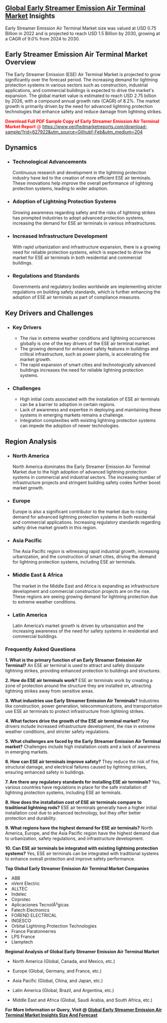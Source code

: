<h2><a href="https://www.verifiedmarketreports.com/download-sample/?rid=627922&amp;utm_source=Githubf&amp;utm_medium=204" target="_blank">Global Early Streamer Emission Air Terminal Market</a> Insights</h2><p>Early Streamer Emission Air Terminal Market size was valued at USD 0.75 Billion in 2022 and is projected to reach USD 1.5 Billion by 2030, growing at a CAGR of 9.0% from 2024 to 2030.</p><p> <h2>Early Streamer Emission Air Terminal Market Overview</h2> <p>The Early Streamer Emission (ESE) Air Terminal Market is projected to grow significantly over the forecast period. The increasing demand for lightning protection systems in various sectors such as construction, industrial applications, and commercial buildings is expected to drive the market's expansion. The global market value is estimated to reach USD 2.75 billion by 2026, with a compound annual growth rate (CAGR) of 8.2%. The market growth is primarily driven by the need for advanced lightning protection technologies that enhance safety and reduce damage from lightning strikes.</p> <p><p><span class=""><span style="color: #ff0000;"><strong>Download Full PDF Sample Copy of Early Streamer Emission Air Terminal Market Report</strong> @ </span><a href="https://www.verifiedmarketreports.com/download-sample/?rid=627922&amp;utm_source=Githubf-Feb&amp;utm_medium=204" target="_blank">https://www.verifiedmarketreports.com/download-sample/?rid=627922&amp;utm_source=Githubf-Feb&amp;utm_medium=204</a></span></p></p> <h2>Dynamics</h2> <ul> <li><h3>Technological Advancements</h3> Continuous research and development in the lightning protection industry have led to the creation of more efficient ESE air terminals. These innovations help improve the overall performance of lightning protection systems, leading to wider adoption.</li> <li><h3>Adoption of Lightning Protection Systems</h3> Growing awareness regarding safety and the risks of lightning strikes has prompted industries to adopt advanced protection systems, increasing the demand for ESE air terminals in various infrastructures.</li> <li><h3>Increased Infrastructure Development</h3> With rapid urbanization and infrastructure expansion, there is a growing need for reliable protection systems, which is expected to drive the market for ESE air terminals in both residential and commercial buildings.</li> <li><h3>Regulations and Standards</h3> Governments and regulatory bodies worldwide are implementing stricter regulations on building safety standards, which is further enhancing the adoption of ESE air terminals as part of compliance measures.</li> </ul> <h2>Key Drivers and Challenges</h2> <ul> <li><h3>Key Drivers</h3> <ul> <li>The rise in extreme weather conditions and lightning occurrences globally is one of the key drivers of the ESE air terminal market.</li> <li>The growing demand for enhanced safety features in buildings and critical infrastructure, such as power plants, is accelerating the market growth.</li> <li>The rapid expansion of smart cities and technologically advanced buildings increases the need for reliable lightning protection systems.</li> </ul> </li> <li><h3>Challenges</h3> <ul> <li>High initial costs associated with the installation of ESE air terminals can be a barrier to adoption in certain regions.</li> <li>Lack of awareness and expertise in deploying and maintaining these systems in emerging markets remains a challenge.</li> <li>Integration complexities with existing lightning protection systems can impede the adoption of newer technologies.</li> </ul> </li> </ul> <h2>Region Analysis</h2> <ul> <li><h3>North America</h3> North America dominates the Early Streamer Emission Air Terminal Market due to the high adoption of advanced lightning protection systems in commercial and industrial sectors. The increasing number of infrastructure projects and stringent building safety codes further boost market growth.</li> <li><h3>Europe</h3> Europe is also a significant contributor to the market due to rising demand for advanced lightning protection systems in both residential and commercial applications. Increasing regulatory standards regarding safety drive market growth in this region.</li> <li><h3>Asia Pacific</h3> The Asia Pacific region is witnessing rapid industrial growth, increasing urbanization, and the construction of smart cities, driving the demand for lightning protection systems, including ESE air terminals.</li> <li><h3>Middle East & Africa</h3> The market in the Middle East and Africa is expanding as infrastructure development and commercial construction projects are on the rise. These regions are seeing growing demand for lightning protection due to extreme weather conditions.</li> <li><h3>Latin America</h3> Latin America’s market growth is driven by urbanization and the increasing awareness of the need for safety systems in residential and commercial buildings.</li> </ul> <h3>Frequently Asked Questions</h3> <p><strong>1. What is the primary function of an Early Streamer Emission Air Terminal?</strong> An ESE air terminal is used to attract and safely dissipate lightning strikes, providing enhanced protection to buildings and structures.</p> <p><strong>2. How do ESE air terminals work?</strong> ESE air terminals work by creating a zone of protection around the structure they are installed on, attracting lightning strikes away from sensitive areas.</p> <p><strong>3. What industries use Early Streamer Emission Air Terminals?</strong> Industries like construction, power generation, telecommunications, and transportation use ESE air terminals to protect infrastructure from lightning strikes.</p> <p><strong>4. What factors drive the growth of the ESE air terminal market?</strong> Key drivers include increased infrastructure development, the rise in extreme weather conditions, and stricter safety regulations.</p> <p><strong>5. What challenges are faced by the Early Streamer Emission Air Terminal market?</strong> Challenges include high installation costs and a lack of awareness in emerging markets.</p> <p><strong>6. How can ESE air terminals improve safety?</strong> They reduce the risk of fire, structural damage, and electrical failures caused by lightning strikes, ensuring enhanced safety in buildings.</p> <p><strong>7. Are there any regulatory standards for installing ESE air terminals?</strong> Yes, various countries have regulations in place for the safe installation of lightning protection systems, including ESE air terminals.</p> <p><strong>8. How does the installation cost of ESE air terminals compare to traditional lightning rods?</strong> ESE air terminals generally have a higher initial installation cost due to advanced technology, but they offer better protection and durability.</p> <p><strong>9. What regions have the highest demand for ESE air terminals?</strong> North America, Europe, and the Asia Pacific region have the highest demand due to urbanization, safety regulations, and infrastructure development.</p> <p><strong>10. Can ESE air terminals be integrated with existing lightning protection systems?</strong> Yes, ESE air terminals can be integrated with traditional systems to enhance overall protection and improve safety performance.</p> </p><p><strong>Top Global Early Streamer Emission Air Terminal Market Companies</strong></p><div data-test-id=""><p><li>ABB</li><li> nVent Electric</li><li> ALLTEC</li><li> Indelec</li><li> Cirprotec</li><li> Aplicaciones TecnolÃ³gicas</li><li> Fatech Electronics</li><li> FOREND ELECTRICAL</li><li> INGESCO</li><li> Orbital Lightning Protection Technologies</li><li> France Paratonnerres</li><li> LPS France</li><li> Llamptech</li></p><div><strong>Regional Analysis of&nbsp;Global Early Streamer Emission Air Terminal Market</strong></div><ul><li dir="ltr"><p dir="ltr">North America&nbsp;(Global, Canada, and Mexico, etc.)</p></li><li dir="ltr"><p dir="ltr">Europe (Global, Germany, and France, etc.)</p></li><li dir="ltr"><p dir="ltr">Asia Pacific&nbsp;(Global, China, and Japan, etc.)</p></li><li dir="ltr"><p dir="ltr">Latin America&nbsp;(Global, Brazil, and Argentina, etc.)</p></li><li dir="ltr">Middle East and Africa&nbsp;(Global, Saudi Arabia, and South Africa, etc.)</li></ul><p><strong>For More Information or Query, Visit @&nbsp;</strong><strong><a href="https://www.verifiedmarketreports.com/product/early-streamer-emission-air-terminal-market/?utm_source=Githubf&amp;utm_medium=204" target="_blank">Global Early Streamer Emission Air Terminal Market Insights Size And Forecast</a></strong></p></div>
